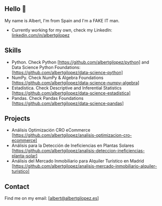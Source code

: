 ## Hello 👋

My name is Albert, I'm from Spain and I'm a FAKE IT man.

* Currently working for my own, check my LinkedIn: [linkedin.com/in/albertgilopez](https://www.linkedin.com/in/albertgilopez/)

## Skills

* Python. Check Python [https://github.com/albertgilopez/python] and Data Science Python Foundations: [https://github.com/albertgilopez/data-science-python]
* NumPy. Check NumPy & Algebra Foundations [https://github.com/albertgilopez/data-science-numpy-algebra]
* Estadística. Check Descriptive and Inferential Statistics [https://github.com/albertgilopez/data-science-estadistica]
* Pandas. Check Pandas Foundations [https://github.com/albertgilopez/data-science-pandas]

## Projects

* Análisis Optimización CRO eCommerce [https://github.com/albertgilopez/analisis-optimizacion-cro-ecommerce]
* Análisis para la Detección de Ineficiencias en Plantas Solares [https://github.com/albertgilopez/analisis-deteccion-ineficiencias-planta-solar]
* Análisis del Mercado Inmobiliario para Alquiler Turístico en Madrid [https://github.com/albertgilopez/analisis-mercado-inmobiliario-alquiler-turistico]
  
## Contact

Find me on my email: [albert@albertgilopez.es]
